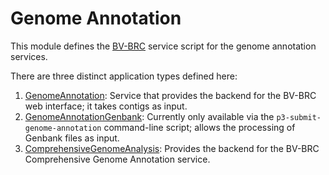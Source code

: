 # Genome Annotation

This module defines the [BV-BRC](https://bv-brc.org) service script for the genome annotation services.

There are three distinct application types defined here:

1. [GenomeAnnotation](app_specs/GenomeAnnotation.md): Service that provides the backend for the BV-BRC web interface; it takes contigs as input.
2. [GenomeAnnotationGenbank](app_specs/GenomeAnnotationGenbank.md): Currently only available via the `p3-submit-genome-annotation` command-line script; allows the processing of Genbank files as input.
3. [ComprehensiveGenomeAnalysis](app_specs/ComprehensiveGenomeAnalysis.md): Provides the backend for the BV-BRC Comprehensive Genome Annotation service.



